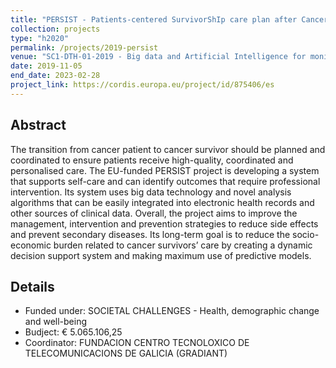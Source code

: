 ```yaml
---
title: "PERSIST - Patients-centered SurvivorShIp care plan after Cancer treatments based on Big Data and Artificial Intelligence technologies"
collection: projects
type: "h2020"
permalink: /projects/2019-persist
venue: "SC1-DTH-01-2019 - Big data and Artificial Intelligence for monitoring health status and quality of life after the cancer treatment"
date: 2019-11-05
end_date: 2023-02-28
project_link: https://cordis.europa.eu/project/id/875406/es
---
```

## Abstract
The transition from cancer patient to cancer survivor should be planned and coordinated to ensure patients receive high-quality, coordinated and personalised care. The EU-funded PERSIST project is developing a system that supports self-care and can identify outcomes that require professional intervention. Its system uses big data technology and novel analysis algorithms that can be easily integrated into electronic health records and other sources of clinical data. Overall, the project aims to improve the management, intervention and prevention strategies to reduce side effects and prevent secondary diseases. Its long-term goal is to reduce the socio-economic burden related to cancer survivors’ care by creating a dynamic decision support system and making maximum use of predictive models.

## Details
* Funded under: SOCIETAL CHALLENGES - Health, demographic change and well-being
* Budject: € 5.065.106,25
* Coordinator: FUNDACION CENTRO TECNOLOXICO DE TELECOMUNICACIONS DE GALICIA (GRADIANT)
